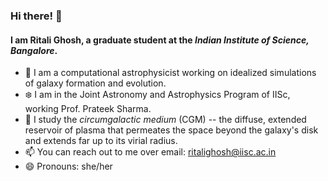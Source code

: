 ### Hi there! 👋
#### I am Ritali Ghosh, a graduate student at the *Indian Institute of Science, Bangalore*. 
- 🔭 I am a computational astrophysicist working on idealized simulations of galaxy formation and evolution.
- :snowflake: I am in the Joint Astronomy and Astrophysics Program of IISc, working Prof. Prateek Sharma.
- 🌱 I study the *circumgalactic medium* (CGM) -- the diffuse, extended reservoir of plasma that permeates the space beyond the galaxy's disk and extends far up to its virial radius. 
- 📫 You can reach out to me over email: ritalighosh@iisc.ac.in
- 😄 Pronouns: she/her
